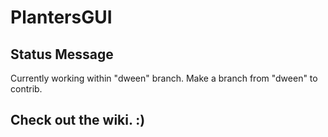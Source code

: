 # PlantersGUI

## Status Message

Currently working within "dween" branch. Make a branch from "dween" to contrib.


## Check out the wiki. :)
